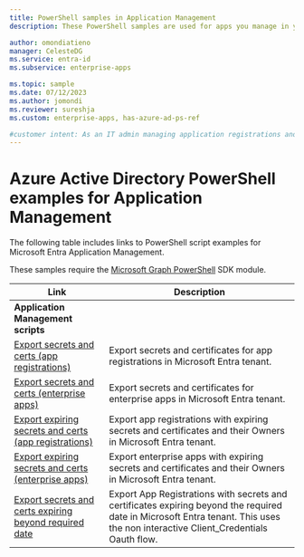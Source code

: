 ```yaml
---
title: PowerShell samples in Application Management
description: These PowerShell samples are used for apps you manage in your Microsoft Entra tenant. You can use these sample scripts to find expiration information about secrets and certificates.

author: omondiatieno
manager: CelesteDG
ms.service: entra-id
ms.subservice: enterprise-apps

ms.topic: sample
ms.date: 07/12/2023
ms.author: jomondi
ms.reviewer: sureshja
ms.custom: enterprise-apps, has-azure-ad-ps-ref

#customer intent: As an IT admin managing application registrations and enterprise apps in Microsoft Entra ID, I want to export secrets and certificates for app registrations and enterprise apps in my Microsoft Entra tenant, so that I can ensure their security and manage expiring credentials.
---
```


# Azure Active Directory PowerShell examples for Application Management

The following table includes links to PowerShell script examples for Microsoft Entra Application Management.

These samples require the [Microsoft Graph PowerShell](/powershell/microsoftgraph/installation) SDK module.

| Link | Description |
|---|---|
|**Application Management scripts**||
| [Export secrets and certs (app registrations)](scripts/powershell-export-all-app-registrations-secrets-and-certs.md) | Export secrets and certificates for app registrations in Microsoft Entra tenant. |
| [Export secrets and certs (enterprise apps)](scripts/powershell-export-all-enterprise-apps-secrets-and-certs.md) | Export secrets and certificates for enterprise apps in Microsoft Entra tenant. |
| [Export expiring secrets and certs (app registrations)](scripts/powershell-export-apps-with-expiring-secrets.md) | Export app registrations with expiring secrets and certificates and their Owners in Microsoft Entra tenant. |
| [Export expiring secrets and certs (enterprise apps)](scripts/powershell-export-enterprise-apps-with-expiring-secrets.md) | Export enterprise apps with expiring secrets and certificates and their Owners in Microsoft Entra tenant. |
| [Export secrets and certs expiring beyond required date](scripts/powershell-export-apps-with-secrets-beyond-required.md) | Export App Registrations with secrets and certificates expiring beyond the required date in Microsoft Entra tenant. This uses the non interactive Client_Credentials Oauth flow. |
